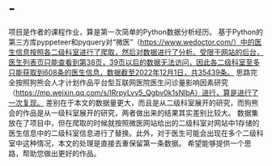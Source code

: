 # -
项目是作者的课程作业，算是第一次简单的Python数据分析经历。
基于Python的第三方库pyppeteer和pyquery对“微医”（https://www.wedoctor.com/）中的医生信息按照各二级科室进行了爬取，然后对数据进行了分析。受限于网站的后台，医生列表页只能查看到第38页，39页以后的数据无法访问，因此各二级科室至多只能获取到608条的医生信息，数据截至2022年12月1日，共35439条。
思路完全按照狗熊会人才计划作品平台型互联网医院医生问诊量影响因素研究（https://mp.weixin.qq.com/s/IRrpyLvv5_Qgbv0k1sNlbA）进行，算是进行了一次复现。
差别在于本文的数据量更大，而且是从二级科室展开的研究，而狗熊会的作品是从一级科室展开的研究，两者做出来的结果其实差别比较大。
数据集放在了项目中，但在爬取的时候就按照微医网站给出的二级科室对网站中1存储的医生信息中的二级科室信息进行了替换。此外，对于医生可能会出现在多个二级科室中这种情况，本文的处理是直接去重保留第一条数据。
希望能够提供一个思路，帮助您做出更好的作品。

